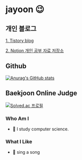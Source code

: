 # jayoon 😉

<!-- 마크다운으로 주석 처리 가능
## 42Seoul
[![jayoon's 42 stats](https://badge42.vercel.app/api/v2/cl905z90f00160gmi8m06hmuh/stats?cursusId=21&coalitionId=86)](https://github.com/JaeSeoKim/badge42)

## LeetCode
[![KnlnKS's LeetCode stats](https://leetcode-stats-six.vercel.app/api?username=jayoon)](https://github.com/madushadhanushka/github-readme)
-->

## 개인 블로그
[1. Tistory blog](https://guidey.tistory.com/)

[2. Notion 개인 공부 자료 저장소](https://jayoon.notion.site/jayoon-a33394f88eea427c8567ccab3b5a03d6?pvs=4)
          
## Github
[![Anurag's GitHub stats](https://github-readme-stats.vercel.app/api?username=brixxt27)](https://github.com/anuraghazra/github-readme-stats)

## Baekjoon Online Judge
[![Solved.ac
프로필](http://mazassumnida.wtf/api/v2/generate_badge?boj=brixxt27)](https://solved.ac/brixxt27)

### Who Am I
- 📕 I study computer science.

<!-- 마크다운으로 주석 처리 가능
### Experience
- 🔥 42 seoul (2021.11.08 ~ now)
 -->

### What I Like
- 🎤 sing a song
